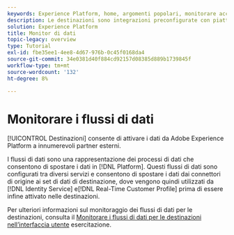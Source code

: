 ```yaml
---
keywords: Experience Platform, home, argomenti popolari, monitorare account, monitorare flussi di dati, flussi di dati, destinazioni
description: Le destinazioni sono integrazioni preconfigurate con piattaforme di destinazione che consentono l’attivazione diretta dei dati da Adobe Experience Platform. Puoi utilizzare le destinazioni per attivare i dati noti e sconosciuti per le campagne di marketing cross-channel, le campagne e-mail, la pubblicità mirata e molti altri casi d’uso.
solution: Experience Platform
title: Monitor di dati
topic-legacy: overview
type: Tutorial
exl-id: fbe35ee1-4ee8-4d67-976b-0c45f0168da4
source-git-commit: 34e0381d40f884cd92157d08385d889b1739845f
workflow-type: tm+mt
source-wordcount: '132'
ht-degree: 8%

---
```


# Monitorare i flussi di dati

[!UICONTROL Destinazioni] consente di attivare i dati da Adobe Experience Platform a innumerevoli partner esterni.

I flussi di dati sono una rappresentazione dei processi di dati che consentono di spostare i dati in [!DNL Platform]. Questi flussi di dati sono configurati tra diversi servizi e consentono di spostare i dati dai connettori di origine ai set di dati di destinazione, dove vengono quindi utilizzati da [!DNL Identity Service] e[!DNL Real-Time Customer Profile] prima di essere infine attivato nelle destinazioni.

Per ulteriori informazioni sul monitoraggio dei flussi di dati per le destinazioni, consulta il [Monitorare i flussi di dati per le destinazioni nell’interfaccia utente](../../dataflows/ui/monitor-destinations.md) esercitazione.

